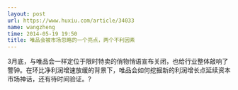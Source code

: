 ```yaml
---
layout: post
url: https://www.huxiu.com/article/34033
name: wangzheng
time: 2014-05-19 19:50
title: 唯品会被市场忽略的一个亮点，两个不利因素
---
```

3月底，与唯品会一样定位于限时特卖的俏物悄语宣布关闭，也给行业整体敲响了警钟。在环比净利润增速放缓的背景下，唯品会如何挖掘新的利润增长点延续资本市场神话，还有待时间验证。?

